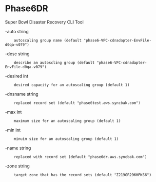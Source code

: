 # Phase6DR
Super Bowl Disaster Recovery CLI Tool


  -auto string
  
        autoscaling group name (default "phase6-VPC-cdnadapter-EnvFile-d0qa-v079")
        
  -desc string 
  
        describe an autoscling group (default "phase6-VPC-cdnadapter-EnvFile-d0qa-v079")
        
  -desired int
  
        desired capacity for an autoscaling group (default 1)
        
  -dnsname string
  
        replaced record set (default "phase6test.aws.syncbak.com")
        
  -max int
  
        maximum size for an autoscaling group (default 1)
        
  -min int
  
        minuim size for an autoscaling group (default 1)
        
  -name string
  
        replaced with record set (default "phase6dr.aws.syncbak.com")
        
  -zone string
  
        target zone that has the record sets (default "Z219GR296HPKS6")
        
